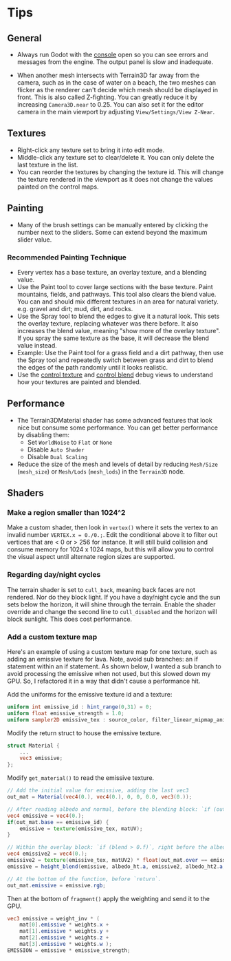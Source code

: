 Tips
======

## General

* Always run Godot with the [console](troubleshooting.md#use-the-console) open so you can see errors and messages from the engine. The output panel is slow and inadequate.

* When another mesh intersects with Terrain3D far away from the camera, such as in the case of water on a beach, the two meshes can flicker as the renderer can't decide which mesh should be displayed in front. This is also called Z-fighting. You can greatly reduce it by increasing `Camera3D.near` to 0.25. You can also set it for the editor camera in the main viewport by adjusting `View/Settings/View Z-Near`.
 
## Textures
* Right-click any texture set to bring it into edit mode.
* Middle-click any texture set to clear/delete it. You can only delete the last texture in the list.
* You can reorder the textures by changing the texture id. This will change the texture rendered in the viewport as it does not change the values painted on the control maps.

## Painting

* Many of the brush settings can be manually entered by clicking the number next to the sliders. Some can extend beyond the maximum slider value.

### Recommended Painting Technique
  * Every vertex has a base texture, an overlay texture, and a blending value.
  * Use the Paint tool to cover large sections with the base texture. Paint mountains, fields, and pathways. This tool also clears the blend value. You can and should mix different textures in an area for natural variety. e.g. gravel and dirt; mud, dirt, and rocks.
  * Use the Spray tool to blend the edges to give it a natural look. This sets the overlay texture, replacing whatever was there before. It also increases the blend value, meaning "show more of the overlay texture". If you spray the same texture as the base, it will decrease the blend value instead.
  * Example: Use the Paint tool for a grass field and a dirt pathway, then use the Spray tool and repeatedly switch between grass and dirt to blend the edges of the path randomly until it looks realistic.
  * Use the [control texture](../api/class_terrain3dmaterial.rst#class-terrain3dmaterial-property-show-control-texture) and [control blend](../api/class_terrain3dmaterial.rst#class-terrain3dmaterial-property-show-control-blend) debug views to understand how your textures are painted and blended. 

## Performance
* The Terrain3DMaterial shader has some advanced features that look nice but consume some performance. You can get better performance by disabling them:
    * Set `WorldNoise` to `Flat` or `None`
	* Disable `Auto Shader`
	* Disable `Dual Scaling`
* Reduce the size of the mesh and levels of detail by reducing `Mesh/Size` (`mesh_size`) or `Mesh/Lods` (`mesh_lods`) in the `Terrain3D` node.

## Shaders

### Make a region smaller than 1024^2
Make a custom shader, then look in `vertex()` where it sets the vertex to an invalid number `VERTEX.x = 0./0.;`. Edit the conditional above it to filter out vertices that are < 0 or > 256 for instance. It will still build collision and consume memory for 1024 x 1024 maps, but this will allow you to control the visual aspect until alternate region sizes are supported.

### Regarding day/night cycles
The terrain shader is set to `cull_back`, meaning back faces are not rendered. Nor do they block light. If you have a day/night cycle and the sun sets below the horizon, it will shine through the terrain. Enable the shader override and change the second line to `cull_disabled` and the horizon will block sunlight. This does cost performance.

### Add a custom texture map

Here's an example of using a custom texture map for one texture, such as adding an emissive texture for lava. Note, avoid sub branches: an if statement within an if statement. As shown below, I wanted a sub branch to avoid processing the emissive when not used, but this slowed down my GPU. So, I refactored it in a way that didn't cause a performance hit.

Add the uniforms for the emissive texture id and a texture:
```glsl
uniform int emissive_id : hint_range(0,31) = 0;
uniform float emissive_strength = 1.0;
uniform sampler2D emissive_tex : source_color, filter_linear_mipmap_anisotropic;
```

Modify the return struct to house the emissive texture.

```glsl
struct Material {
	...
	vec3 emissive;
};
```

Modify `get_material()` to read the emissive texture.
```glsl
// Add the initial value for emissive, adding the last vec3
out_mat = Material(vec4(0.), vec4(0.), 0, 0, 0.0, vec3(0.));

// After reading albedo and normal, before the blending block: `if (out_mat.blend > 0.f)`
vec4 emissive = vec4(0.);
if(out_mat.base == emissive_id) {
	emissive = texture(emissive_tex, matUV);
}

// Within the overlay block: `if (blend > 0.f)`, right before the albedo/normal height_blend() calls
vec4 emissive2 = vec4(0.);
emissive2 = texture(emissive_tex, matUV2) * float(out_mat.over == emissive_id);
emissive = height_blend(emissive, albedo_ht.a, emissive2, albedo_ht2.a, out_mat.blend);

// At the bottom of the function, before `return`.
out_mat.emissive = emissive.rgb;
```

Then at the bottom of `fragment()` apply the weighting and send it to the GPU.
```glsl
vec3 emissive = weight_inv * (
	mat[0].emissive * weights.x +
	mat[1].emissive * weights.y +
	mat[2].emissive * weights.z +
	mat[3].emissive * weights.w );
EMISSION = emissive * emissive_strength;
```

